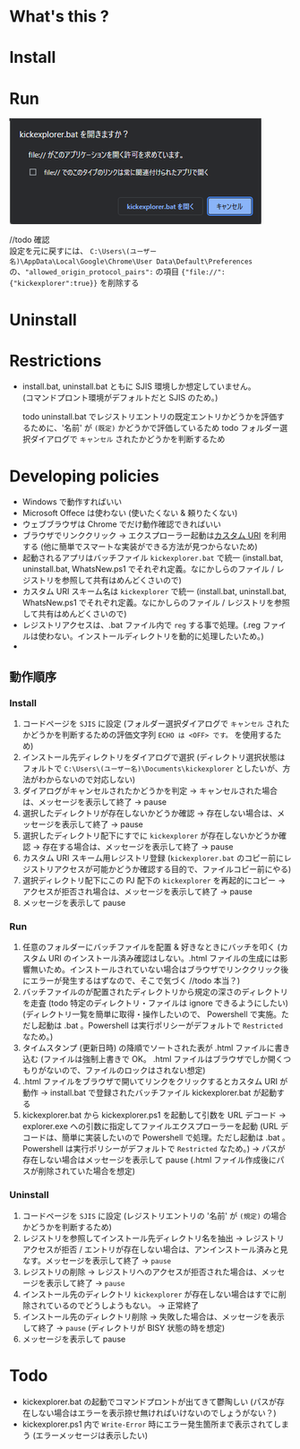 # What's this ?

# Install

# Run

![](assets/images/2023-12-04-11-19-34.png)  

//todo 確認  
設定を元に戻すには、
`C:\Users\(ユーザー名)\AppData\Local\Google\Chrome\User Data\Default\Preferences` の、`"allowed_origin_protocol_pairs":` の項目 `{"file://":{"kickexplorer":true}}` を削除する  

# Uninstall

# Restrictions

 - install.bat, uninstall.bat ともに SJIS 環境しか想定していません。  
   (コマンドプロント環境がデフォルトだと SJIS のため。)  

   todo uninstall.bat でレジストリエントリの既定エントリかどうかを評価するために、'名前' が `(既定)` かどうかで評価しているため
   todo フォルダー選択ダイアログで `キャンセル` されたかどうかを判断するため

# Developing policies

 - Windows で動作すればいい
 - Microsoft Offece は使わない (使いたくない & 頼りたくない)
 - ウェブブラウザは Chrome でだけ動作確認できればいい
 - ブラウザでリンククリック -> エクスプローラー起動は[カスタム URI](https://learn.microsoft.com/ja-jp/windows/uwp/launch-resume/launch-default-app) を利用する (他に簡単でスマートな実装ができる方法が見つからないため)
 - 起動されるアプリはバッチファイル `kickexplorer.bat` で統一 (install.bat, uninstall.bat, WhatsNew.ps1 でそれぞれ定義。なにかしらのファイル / レジストリを参照して共有はめんどくさいので)
 - カスタム URI スキーム名は `kickexplorer` で統一 (install.bat, uninstall.bat, WhatsNew.ps1 でそれぞれ定義。なにかしらのファイル / レジストリを参照して共有はめんどくさいので)
 - レジストリアクセスは、.bat ファイル内で `reg` する事で処理。(.reg ファイルは使わない。インストールディレクトリを動的に処理したいため。)
 - 
## 動作順序

### Install

1. コードページを `SJIS` に設定 (フォルダー選択ダイアログで `キャンセル` されたかどうかを判断するための評価文字列 `ECHO は <OFF> です。` を使用するため)
2. インストール先ディレクトリをダイアログで選択 (ディレクトリ選択状態はフォルトで `C:\Users\(ユーザー名)\Documents\kickexplorer` としたいが、方法がわからないので対応しない)
3. ダイアログがキャンセルされたかどうかを判定 -> キャンセルされた場合は、メッセージを表示して終了 -> pause
4. 選択したディレクトリが存在しないかどうか確認 -> 存在しない場合は、メッセージを表示して終了 -> pause
5. 選択したディレクトリ配下にすでに `kickexplorer` が存在しないかどうか確認 -> 存在する場合は、メッセージを表示して終了 -> pause
6. カスタム URI スキーム用レジストリ登録 (`kickexplorer.bat` のコピー前にレジストリアクセスが可能かどうか確認する目的で、ファイルコピー前にやる)
7. 選択ディレクトリ配下にこの PJ 配下の `kickexplorer` を再起的にコピー -> アクセスが拒否され場合は、メッセージを表示して終了 -> pause
8. メッセージを表示して pause

### Run

1. 任意のフォルダーにバッチファイルを配置 & 好きなときにバッチを叩く (カスタム URI のインストール済み確認はしない。.html ファイルの生成には影響無いため。インストールされていない場合はブラウザでリンククリック後にエラーが発生するはずなので、そこで気づく //todo 本当？)
2. バッチファイルのが配置されたディレクトリから規定の深さのディレクトリを走査 (todo 特定のディレクトリ・ファイルは ignore できるようにしたい) (ディレクトリ一覧を簡単に取得・操作したいので、 Powershell で実施。ただし起動は .bat 。Powershell は実行ポリシーがデフォルトで `Restricted` なため。)
3. タイムスタンプ (更新日時) の降順でソートされた表が .html ファイルに書き込む (ファイルは強制上書きで OK。 .html ファイルはブラウザでしか開くつもりがないので、ファイルのロックはされない想定)
4. .html ファイルをブラウザで開いてリンクをクリックするとカスタム URI が動作 -> install.bat で登録されたバッチファイル kickexplorer.bat が起動する
5. kickexplorer.bat から kickexplorer.ps1 を起動して引数を URL デコード -> explorer.exe への引数に指定してファイルエクスプローラーを起動 (URL デコードは、簡単に実装したいので Powershell で処理。ただし起動は .bat 。Powershell は実行ポリシーがデフォルトで `Restricted` なため。) -> パスが存在しない場合はメッセージを表示して pause (.html ファイル作成後にパスが削除されていた場合を想定)

### Uninstall

1. コードページを `SJIS` に設定 (レジストリエントリの '名前' が `(規定)` の場合かどうかを判断するため)
2. レジストリを参照してインストール先ディレクトリ名を抽出 -> レジストリアクセスが拒否 / エントリが存在しない場合は、アンインストール済みと見なす。メッセージを表示して終了 -> `pause`
3. レジストリの削除 -> レジストリへのアクセスが拒否された場合は、メッセージを表示して終了 -> `pause`
4. インストール先のディレクトリ `kickexplorer` が存在しない場合はすでに削除されているのでどうしようもない。 -> 正常終了
5. インストール先のディレクトリ削除 -> 失敗した場合は、メッセージを表示して終了 -> `pause` (ディレクトリが BISY 状態の時を想定)
6. メッセージを表示して pause

# Todo

 - kickexplorer.bat の起動でコマンドプロントが出てきて鬱陶しい (パスが存在しない場合はエラーを表示捺せ無ければいけないのでしょうがない？)
 - kickexplorer.ps1 内で `Write-Error` 時にエラー発生箇所まで表示されてしまう (エラーメッセージは表示したい)
